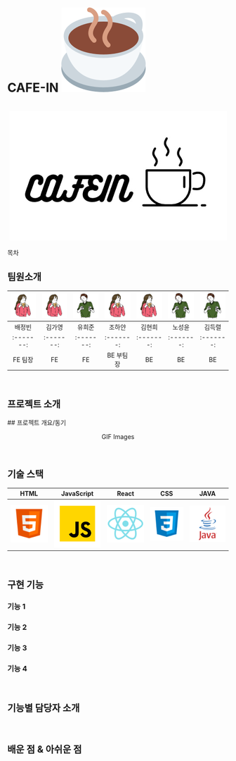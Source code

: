 
#  CAFE-IN ![cafein]

<p align="center">
  <br>
  <img src="images/common/logo-sample.jpg">
  <br>
</p>

목차

## 팀원소개

|  ![woman] |  ![woman] |  ![man]   |  ![woman] |  ![woman] |  ![man]   |  ![man]   |
| :-------: | :-------: | :-------: | :-------: | :-------: | :-------: | :-------: |
|   배정빈  |   김가영  |   유희준   |  조하얀   |  김현희   |  노성윤   |  김득렬   |
| :-------: | :-------: | :-------: | :-------: | :-------: | :-------: | :-------: |
|  FE 팀장  |    FE     |    FE     | BE 부팀장 |     BE    |    BE     |    BE     |

<br>

## 프로젝트 소개

<p align="justify">
## 프로젝트 개요/동기
</p>

<p align="center">
GIF Images
</p>

<br>

## 기술 스택

|   HTML    | JavaScript |  React   |   CSS   |  JAVA   |
| :-------: | :--------: | :------: | :-----: | :-----: |
|  ![html]  |   ![js]    | ![react] | ![css]  | ![java] |

<br>

## 구현 기능

### 기능 1

### 기능 2

### 기능 3

### 기능 4

<br>

## 기능별 담당자 소개

<br>

## 배운 점 & 아쉬운 점

<p align="justify">

</p>

<br>

<!-- Icon Refernces -->

[html]: images/stack/html.svg
[js]: images/stack/javascript.svg
[react]: images/stack/react.svg
[css]: images/stack/css.svg
[java]: images/stack/java.svg
[man]: images/common/man.jpg
[woman]: images/common/woman.jpg
[cafein]: images/common/cafein.svg
